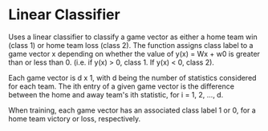 # Linear Classifier

Uses a linear classifier to classify a game vector as either a home team win (class 1) or home team loss (class 2). The function assigns class label to a game vector x depending on whether the value of y(x) = Wx + w0 is greater than or less than 0. 
(i.e. if y(x) > 0, class 1. If y(x) < 0, class 2).

Each game vector is d x 1, with d being the number of statistics considered for each team. The ith entry of a given game vector is the difference between the home and away team's ith statistic, for i = 1, 2, ..., d.

When training, each game vector has an associated class label 1 or 0, for a home team victory or loss, respectively.
